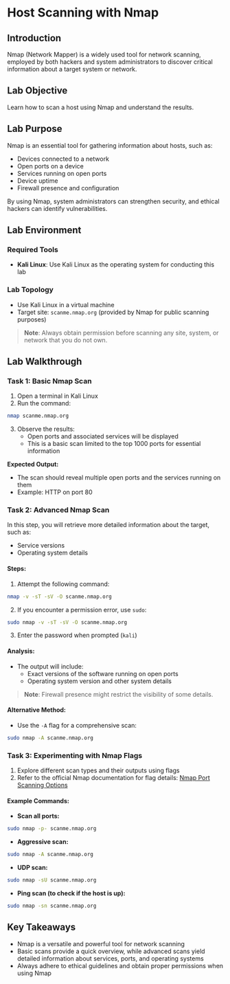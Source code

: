 # Host Scanning with Nmap

## Introduction
Nmap (Network Mapper) is a widely used tool for network scanning, employed by both hackers and system administrators to discover critical information about a target system or network.

## Lab Objective
Learn how to scan a host using Nmap and understand the results.

## Lab Purpose
Nmap is an essential tool for gathering information about hosts, such as:
* Devices connected to a network
* Open ports on a device
* Services running on open ports
* Device uptime
* Firewall presence and configuration

By using Nmap, system administrators can strengthen security, and ethical hackers can identify vulnerabilities.

## Lab Environment
### Required Tools
* **Kali Linux**: Use Kali Linux as the operating system for conducting this lab

### Lab Topology
* Use Kali Linux in a virtual machine
* Target site: `scanme.nmap.org` (provided by Nmap for public scanning purposes)

> **Note**: Always obtain permission before scanning any site, system, or network that you do not own.

## Lab Walkthrough

### Task 1: Basic Nmap Scan
1. Open a terminal in Kali Linux
2. Run the command:
```bash
nmap scanme.nmap.org
```
3. Observe the results:
   * Open ports and associated services will be displayed
   * This is a basic scan limited to the top 1000 ports for essential information

**Expected Output:**
* The scan should reveal multiple open ports and the services running on them
* Example: HTTP on port 80

### Task 2: Advanced Nmap Scan
In this step, you will retrieve more detailed information about the target, such as:
* Service versions
* Operating system details

#### Steps:
1. Attempt the following command:
```bash
nmap -v -sT -sV -O scanme.nmap.org
```

2. If you encounter a permission error, use `sudo`:
```bash
sudo nmap -v -sT -sV -O scanme.nmap.org
```

3. Enter the password when prompted (`kali`)

#### Analysis:
* The output will include:
   * Exact versions of the software running on open ports
   * Operating system version and other system details

> **Note**: Firewall presence might restrict the visibility of some details.

#### Alternative Method:
* Use the `-A` flag for a comprehensive scan:
```bash
sudo nmap -A scanme.nmap.org
```

### Task 3: Experimenting with Nmap Flags
1. Explore different scan types and their outputs using flags
2. Refer to the official Nmap documentation for flag details: [Nmap Port Scanning Options](https://nmap.org/book/port-scanning-options.html)

#### Example Commands:
* **Scan all ports:**
```bash
sudo nmap -p- scanme.nmap.org
```

* **Aggressive scan:**
```bash
sudo nmap -A scanme.nmap.org
```

* **UDP scan:**
```bash
sudo nmap -sU scanme.nmap.org
```

* **Ping scan (to check if the host is up):**
```bash
sudo nmap -sn scanme.nmap.org
```

## Key Takeaways
* Nmap is a versatile and powerful tool for network scanning
* Basic scans provide a quick overview, while advanced scans yield detailed information about services, ports, and operating systems
* Always adhere to ethical guidelines and obtain proper permissions when using Nmap
